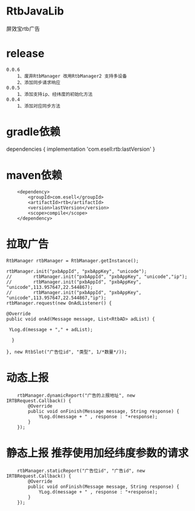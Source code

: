 # RtbJavaLib
屏效宝rtb广告

# release
    0.0.6
        1、废弃RtbManager 改用RtbManager2 支持多设备
        2、添加同步请求响应
    0.0.5
        1、添加支持ip、经纬度的初始化方法
    0.0.4
        1、添加对应同步方法
    
# gradle依赖
dependencies {
    implementation 'com.esell:rtb:lastVersion'
}
# maven依赖

        <dependency>
            <groupId>com.esell</groupId>
            <artifactId>rtb</artifactId>
            <version>lastVersion</version>
            <scope>compile</scope>
        </dependency>
        
# 拉取广告
    RtbManager rtbManager = RtbManager.getInstance();
    
    rtbManager.init("pxbAppId", "pxbAppKey", "unicode");
    //        rtbManager.init("pxbAppId", "pxbAppKey", "unicode","ip");
    //        rtbManager.init("pxbAppId", "pxbAppKey", "unicode",113.957647,22.544867);
    //        rtbManager.init("pxbAppId", "pxbAppKey", "unicode",113.957647,22.544867,"ip");
    rtbManager.request(new OnAdListener() {
    
    @Override
    public void onAd(Message message, List<RtbAD> adList) {
    
     YLog.d(message + "," + adList);
     
      }
      
    }, new RtbSlot("广告位id", "类型", 1/*数量*/));

# 动态上报

        rtbManager.dynamicReport("广告的上报地址", new IRTBRequest.Callback() {
            @Override
            public void onFinish(Message message, String response) {
                YLog.d(message + " , response : "+response);
            }
        });
        
# 静态上报 推荐使用加经纬度参数的请求

        rtbManager.staticReport("广告位id", "广告id", new IRTBRequest.Callback() {
            @Override
            public void onFinish(Message message, String response) {
                YLog.d(message + " , response : "+response);
            }
        });

